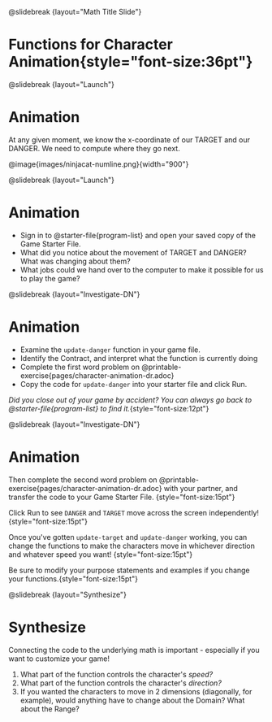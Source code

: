 @slidebreak
{layout="Math Title Slide"}
# Functions for Character Animation{style="font-size:36pt"}

<!--
To learn more about how to use PearDeck, and how to view the embedded links on these slides without going into present mode visit https://help.peardeck.com/en
->
@slidebreak
{layout="Launch"}
# Animation 

- How does a flip-book animation work?
- Why do we see movement from still images? 
- How might this apply to our game? 

<!--
1. Each page of the book is slightly different, and the pages go so fast that the motion looks smooth.
1. Our eyes fill in the gaps between rapidly changing images.
1. If we change image coordinates a little bit at a time, they will appear to move.
-->

@slidebreak
{layout="Launch"}
# Animation

At any given moment, we know the x-coordinate of our TARGET and our DANGER. 
We need to compute where they go next.

@image{images/ninjacat-numline.png}{width="900"}

<!--
Select 2 student volunteers - one to be TARGET, one to be DANGER. Start with just TARGET.
- Have the class select a starting x- and y-coordinate for the TARGET, and have the volunteer move to that position on the number line or coordinate plane.
- The TARGET character moves by 50 (pixels) on each frame of the game.
- When they hear "update target" followed by their current location, the TARGET takes a step in the negative direction, moving down the x-axis by 50 (pixels).
- We make TARGET move by calling out update-target(300, 200), update-target(250, 100), etc.
- How quickly could I get TARGET to move across the classroom?
- After practicing with TARGET, add DANGER in.
- DANGER takes a step in the positive direction when they hear "update danger" followed by their current x-coordinate.
- We make DANGER move by calling out update-danger(40, 92), update-danger(39, 18), etc.
- On a standard number line, if the DANGER is moving to the right, is its x-coordinate increasing or decreasing?
- Practice this a few times with your volunteer, asking the class what their new x-coordinate is each time. Then have the other students call the update-danger function.
-->

@slidebreak
{layout="Launch"}
# Animation

- Sign in to @starter-file{program-list} and open your saved copy of the Game Starter File.
- What did you notice about the movement of TARGET and DANGER? What was changing about them?
- What jobs could we hand over to the computer to make it possible for us to play the game? 

<!--
What did you notice about the movement of TARGET and DANGER? What was changing about them?

Answers will vary: they were moving horizontally, their x-coordinates were changing, they were not moving smoothly, etc.

What jobs could we hand over to the computer to make it possible for us to play the game? The computer could handle automatically moving TARGET and DANGER, then we could control the movement of PLAYER.
-->

@slidebreak
{layout="Investigate-DN"}
# Animation

* Examine the `update-danger` function in your game file. 
* Identify the Contract, and interpret what the function is currently doing
* Complete the first word problem on @printable-exercise{pages/character-animation-dr.adoc}
* Copy the code for `update-danger` into your starter file and click Run.

_Did you close out of your game by accident? You can always go back to @starter-file{program-list} to find it._{style="font-size:12pt"} 

@slidebreak
{layout="Investigate-DN"}
# Animation


Then complete the second word problem on @printable-exercise{pages/character-animation-dr.adoc} with your partner, and transfer the code to your Game Starter File.  {style="font-size:15pt"}

Click Run to see `DANGER` and `TARGET` move across the screen independently!{style="font-size:15pt"}

Once you've gotten `update-target` and `update-danger` working, you can change the functions to make the characters move in whichever direction and whatever speed you want!  {style="font-size:15pt"}

Be sure to modify your purpose statements and examples if you change your functions.{style="font-size:15pt"}

@slidebreak
{layout="Synthesize"}

# Synthesize
Connecting the code to the underlying math is important - especially if you want to customize your game!

1. What part of the function controls the character's _speed?_
1. What part of the function controls the character's _direction?_
1. If you wanted the characters to move in 2 dimensions (diagonally, for example), would anything have to change about the Domain? What about the Range?

<!--
1. The slope or rate
1. Whether the rate is positive or negative
1. @ifproglang{pyret}{The Domain already includes the x and y coordinates, so it would stay the same, but the Range is currently only focused on the x-coordinate and would need to also include the character's y-coordinate.}
@ifproglang{wescheme}{The Domain and Range are only focused on the x-coordinate. We would also need to keep track of the y-coordinate for diagonal movement!}
-->
